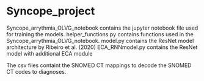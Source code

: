# Syncope_project

Syncope_arrythmia_OLVG_notebook contains the jupyter notebook file used for training the models.
helper_functions.py contains functions used in the Syncope_arrythmia_OLVG_notebook.
model.py contains the ResNet model architecture by Ribeiro et al. (2020)
ECA_RNNmodel.py contains the ResNet model with additional ECA module

The csv files containt the SNOMED CT mappings to decode the SNOMED CT codes to diagnoses.
